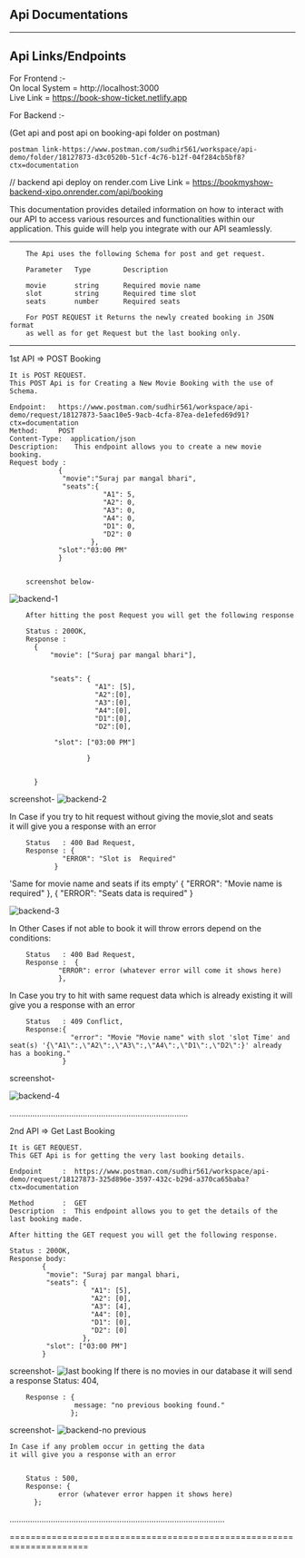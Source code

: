 ## Api Documentations


------------------------------------------------------------------------------------------------------------------------------------------


Api Links/Endpoints
-------------------

For Frontend :-<br>
	On  local System = http://localhost:3000
	<br>
	Live Link  	=  https://book-show-ticket.netlify.app

For Backend :- <br>
	 

   (Get api and post api on booking-api folder on postman)
   
	postman link-https://www.postman.com/sudhir561/workspace/api-demo/folder/18127873-d3c0520b-51cf-4c76-b12f-04f284cb5bf8?ctx=documentation

   // backend api deploy on render.com
	Live Link = https://bookmyshow-backend-xipo.onrender.com/api/booking

This documentation provides detailed information on how to interact with our API to access various resources and functionalities within our application. This guide will help you integrate with our API seamlessly.
	
-----------------------------------------------------------------------------

		The Api uses the following Schema for post and get request. 

		Parameter	Type		Description

		movie		string		Required movie name
		slot		string		Required time slot
		seats		number		Required seats

		For POST REQUEST it Returns the newly created booking in JSON format	
		as well as for get Request but the last booking only.		
	

------------------------------------------------------------------------------


1st API =>   	POST Booking

	It is POST REQUEST.		
	This POST Api is for Creating a New Movie Booking with the use of Schema.
	
	Endpoint: 	https://www.postman.com/sudhir561/workspace/api-demo/request/18127873-5aac10e5-9acb-4cfa-87ea-de1efed69d91?ctx=documentation
	Method: 	POST
	Content-Type:  application/json
	Description:	This endpoint allows you to create a new movie booking.
	Request body :
				{
                 "movie":"Suraj par mangal bhari",
                 "seats":{
                           "A1": 5, 
                           "A2": 0,      
                           "A3": 0,       
                           "A4": 0,  
                           "D1": 0,      
                           "D2": 0         
                        },
                "slot":"03:00 PM"
                }

		
		screenshot below-
 ![backend-1](https://github.com/Sudhir561/bookMyShow/assets/89014041/646eb1b9-c136-4c4e-bcac-abdb9d55ab25)         
          		
	
		After hitting the post Request you will get the following response

		Status : 200OK,
		Response : 
		  {
              "movie": ["Suraj par mangal bhari"],
                        
                             
              "seats": {
                         "A1": [5],
                         "A2":[0],
                         "A3":[0],
                         "A4":[0],
                         "D1":[0],
                         "D2":[0],

               "slot": ["03:00 PM"]

                       }
       
   
          }

screenshot-
![backend-2](https://github.com/Sudhir561/bookMyShow/assets/89014041/9d2a8d5d-a326-4b06-94c1-e72847256e18)		  
 
In Case if you try to hit request without giving the movie,slot and seats  
it will give you a response with an error 

		Status   : 400 Bad Request,
		Response : {
   			     "ERROR": "Slot is  Required" 
			   }
'Same for movie name and seats if its empty' 
	{
   		 "ERROR": "Movie name is required" 
	},
	{
   		 "ERROR":  "Seats data is required"
	}

    
 ![backend-3](https://github.com/Sudhir561/bookMyShow/assets/89014041/ef7321b2-630f-4e2f-82af-19e5d5133f65)      


In Other Cases if not able to book it will throw errors depend on the conditions:
	
		Status 	 : 400 Bad Request,
		Response :  {
   		 		"ERROR": error (whatever error will come it shows here)
			    },

In Case you try to hit with same request data which is already existing 
it will give you a response with an error 

        Status 	 : 409 Conflict,
        Response:{
                   "error": "Movie "Movie name" with slot 'slot Time' and seat(s) '{\"A1\":,\"A2\":,\"A3\":,\"A4\":,\"D1\":,\"D2\":}' already has a booking."
                 }


  screenshot-
  
  ![backend-4](https://github.com/Sudhir561/bookMyShow/assets/89014041/ec599bbf-9a2c-4cb1-8b3b-eb7bde21bbe1)       
		
..............................................................................


2nd API =>  Get Last Booking

	It is GET REQUEST.		
	This GET Api is for getting the very last booking details.
			
	Endpoint     : 	https://www.postman.com/sudhir561/workspace/api-demo/request/18127873-325d896e-3597-432c-b29d-a370ca65baba?ctx=documentation

	Method       : 	GET
	Description  :	This endpoint allows you to get the details of the last booking made.

	After hitting the GET request you will get the following response.

	Status : 200OK,
	Response body:
			{
    		 "movie": "Suraj par mangal bhari,
   			 "seats": {
						"A1": [5],
						"A2": [0],
						"A3": [4],
						"A4": [0],
						"D1": [0],
						"D2": [0]
    				  },
   			 "slot": ["03:00 PM"]
			}
screenshot-
![last booking](https://github.com/Sudhir561/bookMyShow/assets/89014041/d8d996a8-9e6a-4f19-a78f-4da57cbf7666)
  	If there is no movies in our database it will send a response
		Status: 404,

   		Response : {
        	  	  	message: "no previous booking found." 
			       };
screenshot-
![backend-no previous ](https://github.com/Sudhir561/bookMyShow/assets/89014041/ea12fed7-f114-418d-b1a4-bff09180d787)


	In Case if any problem occur in getting the data 
	it will give you a response with an error 

	
		Status : 500,
    	Response: {
        	    error (whatever error happen it shows here)
		  };

..............................................................................................



=====================================================================
